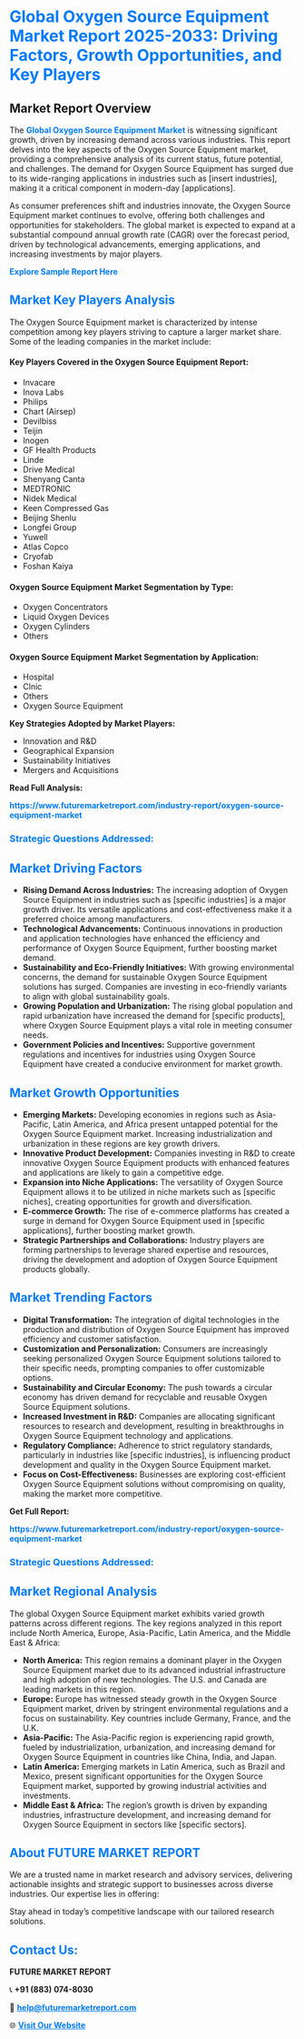 <h1 style="color: #007BFF;">Global Oxygen Source Equipment Market Report 2025-2033: Driving Factors, Growth Opportunities, and Key Players</h1>

<section id="overview">
<h2>Market Report Overview</h2>
<p>The <a href="https://www.futuremarketreport.com/industry-report/oxygen-source-equipment-market" style="color: #007BFF; text-decoration: none;"><strong>Global Oxygen Source Equipment Market</strong></a> is witnessing significant growth, driven by increasing demand across various industries. This report delves into the key aspects of the Oxygen Source Equipment market, providing a comprehensive analysis of its current status, future potential, and challenges. The demand for Oxygen Source Equipment has surged due to its wide-ranging applications in industries such as [insert industries], making it a critical component in modern-day [applications].</p>
<p>As consumer preferences shift and industries innovate, the Oxygen Source Equipment market continues to evolve, offering both challenges and opportunities for stakeholders. The global market is expected to expand at a substantial compound annual growth rate (CAGR) over the forecast period, driven by technological advancements, emerging applications, and increasing investments by major players.</p>
</section>

<section id="overview">
<p><a href="https://www.futuremarketreport.com/request-sample/reportId=122841" style="color: #007BFF; text-decoration: none;"><strong>Explore Sample Report Here</strong></a></p>
</section>

<section id="key-players">
<h2 style="color: #007BFF;">Market Key Players Analysis</h2>
<p>The Oxygen Source Equipment market is characterized by intense competition among key players striving to capture a larger market share. Some of the leading companies in the market include:</p>
<h4>Key Players Covered in the Oxygen Source Equipment Report:</h4>
<ul><li>Invacare</li><li>Inova Labs</li><li>Philips</li><li>Chart (Airsep)</li><li>Devilbiss</li><li>Teijin</li><li>Inogen</li><li>GF Health Products</li><li>Linde</li><li>Drive Medical</li><li>Shenyang Canta</li><li>MEDTRONIC</li><li>Nidek Medical</li><li>Keen Compressed Gas</li><li>Beijing Shenlu</li><li>Longfei Group</li><li>Yuwell</li><li>Atlas Copco</li><li>Cryofab</li><li>Foshan Kaiya</li></ul>
<h4>Oxygen Source Equipment Market Segmentation by Type:</h4>
<ul><li>Oxygen Concentrators</li><li>Liquid Oxygen Devices</li><li>Oxygen Cylinders</li><li>Others</li></ul>

<h4>Oxygen Source Equipment Market Segmentation by Application:</h4>
<ul><li>Hospital</li><li>Clnic</li><li>Others</li><li>Oxygen Source Equipment</li></ul>
<p><strong>Key Strategies Adopted by Market Players:</strong></p>
<ul>
<li>Innovation and R&D</li>
<li>Geographical Expansion</li>
<li>Sustainability Initiatives</li>
<li>Mergers and Acquisitions</li>
</ul>
</section>

<section>
<p><strong>Read Full Analysis: </strong></p><a href="https://www.futuremarketreport.com/industry-report/oxygen-source-equipment-market" style="color: #007BFF; text-decoration: none;"><strong>https://www.futuremarketreport.com/industry-report/oxygen-source-equipment-market</strong></a>
<h3 style="color: #007BFF;">Strategic Questions Addressed:</h3>
</section>

<section id="driving-factors">
<h2 style="color: #007BFF;">Market Driving Factors</h2>
<ul>
<li><strong>Rising Demand Across Industries:</strong> The increasing adoption of Oxygen Source Equipment in industries such as [specific industries] is a major growth driver. Its versatile applications and cost-effectiveness make it a preferred choice among manufacturers.</li>
<li><strong>Technological Advancements:</strong> Continuous innovations in production and application technologies have enhanced the efficiency and performance of Oxygen Source Equipment, further boosting market demand.</li>
<li><strong>Sustainability and Eco-Friendly Initiatives:</strong> With growing environmental concerns, the demand for sustainable Oxygen Source Equipment solutions has surged. Companies are investing in eco-friendly variants to align with global sustainability goals.</li>
<li><strong>Growing Population and Urbanization:</strong> The rising global population and rapid urbanization have increased the demand for [specific products], where Oxygen Source Equipment plays a vital role in meeting consumer needs.</li>
<li><strong>Government Policies and Incentives:</strong> Supportive government regulations and incentives for industries using Oxygen Source Equipment have created a conducive environment for market growth.</li>
</ul>
</section>

<section id="growth-opportunities">
<h2 style="color: #007BFF;">Market Growth Opportunities</h2>
<ul>
<li><strong>Emerging Markets:</strong> Developing economies in regions such as Asia-Pacific, Latin America, and Africa present untapped potential for the Oxygen Source Equipment market. Increasing industrialization and urbanization in these regions are key growth drivers.</li>
<li><strong>Innovative Product Development:</strong> Companies investing in R&D to create innovative Oxygen Source Equipment products with enhanced features and applications are likely to gain a competitive edge.</li>
<li><strong>Expansion into Niche Applications:</strong> The versatility of Oxygen Source Equipment allows it to be utilized in niche markets such as [specific niches], creating opportunities for growth and diversification.</li>
<li><strong>E-commerce Growth:</strong> The rise of e-commerce platforms has created a surge in demand for Oxygen Source Equipment used in [specific applications], further boosting market growth.</li>
<li><strong>Strategic Partnerships and Collaborations:</strong> Industry players are forming partnerships to leverage shared expertise and resources, driving the development and adoption of Oxygen Source Equipment products globally.</li>
</ul>
</section>

<section id="trending-factors">
<h2 style="color: #007BFF;">Market Trending Factors</h2>
<ul>
<li><strong>Digital Transformation:</strong> The integration of digital technologies in the production and distribution of Oxygen Source Equipment has improved efficiency and customer satisfaction.</li>
<li><strong>Customization and Personalization:</strong> Consumers are increasingly seeking personalized Oxygen Source Equipment solutions tailored to their specific needs, prompting companies to offer customizable options.</li>
<li><strong>Sustainability and Circular Economy:</strong> The push towards a circular economy has driven demand for recyclable and reusable Oxygen Source Equipment solutions.</li>
<li><strong>Increased Investment in R&D:</strong> Companies are allocating significant resources to research and development, resulting in breakthroughs in Oxygen Source Equipment technology and applications.</li>
<li><strong>Regulatory Compliance:</strong> Adherence to strict regulatory standards, particularly in industries like [specific industries], is influencing product development and quality in the Oxygen Source Equipment market.</li>
<li><strong>Focus on Cost-Effectiveness:</strong> Businesses are exploring cost-efficient Oxygen Source Equipment solutions without compromising on quality, making the market more competitive.</li>
</ul>
</section>

<section>
<p><strong>Get Full Report: </strong></p><a href="https://www.futuremarketreport.com/industry-report/oxygen-source-equipment-market" style="color: #007BFF; text-decoration: none;"><strong>https://www.futuremarketreport.com/industry-report/oxygen-source-equipment-market</strong></a>
<h3 style="color: #007BFF;">Strategic Questions Addressed:</h3>
</section>


<section id="regional-analysis">
<h2 style="color: #007BFF;">Market Regional Analysis</h2>
<p>The global Oxygen Source Equipment market exhibits varied growth patterns across different regions. The key regions analyzed in this report include North America, Europe, Asia-Pacific, Latin America, and the Middle East & Africa:</p>
<ul>
<li><strong>North America:</strong> This region remains a dominant player in the Oxygen Source Equipment market due to its advanced industrial infrastructure and high adoption of new technologies. The U.S. and Canada are leading markets in this region.</li>
<li><strong>Europe:</strong> Europe has witnessed steady growth in the Oxygen Source Equipment market, driven by stringent environmental regulations and a focus on sustainability. Key countries include Germany, France, and the U.K.</li>
<li><strong>Asia-Pacific:</strong> The Asia-Pacific region is experiencing rapid growth, fueled by industrialization, urbanization, and increasing demand for Oxygen Source Equipment in countries like China, India, and Japan.</li>
<li><strong>Latin America:</strong> Emerging markets in Latin America, such as Brazil and Mexico, present significant opportunities for the Oxygen Source Equipment market, supported by growing industrial activities and investments.</li>
<li><strong>Middle East & Africa:</strong> The region’s growth is driven by expanding industries, infrastructure development, and increasing demand for Oxygen Source Equipment in sectors like [specific sectors].</li>
</ul>
</section>

<footer>
<h2 style="color: #007BFF;">About FUTURE MARKET REPORT</h2>
<p>We are a trusted name in market research and advisory services, delivering actionable insights and strategic support to businesses across diverse industries. Our expertise lies in offering:</p>

<p>Stay ahead in today’s competitive landscape with our tailored research solutions.</p>

<h2 style="color: #007BFF;">Contact Us:</h2>
<p><strong>FUTURE MARKET REPORT</strong></p>
<p>📞 <strong>+91 (883) 074-8030</strong></p>
<p>📧 <strong><a href="mailto:help@futuremarketreport.com" style="color: #007BFF;">help@futuremarketreport.com</a></strong></p>
<p>🌐 <strong><a href="https://www.futuremarketreport.com/" style="color: #007BFF;">Visit Our Website</a></strong></p>
</footer>